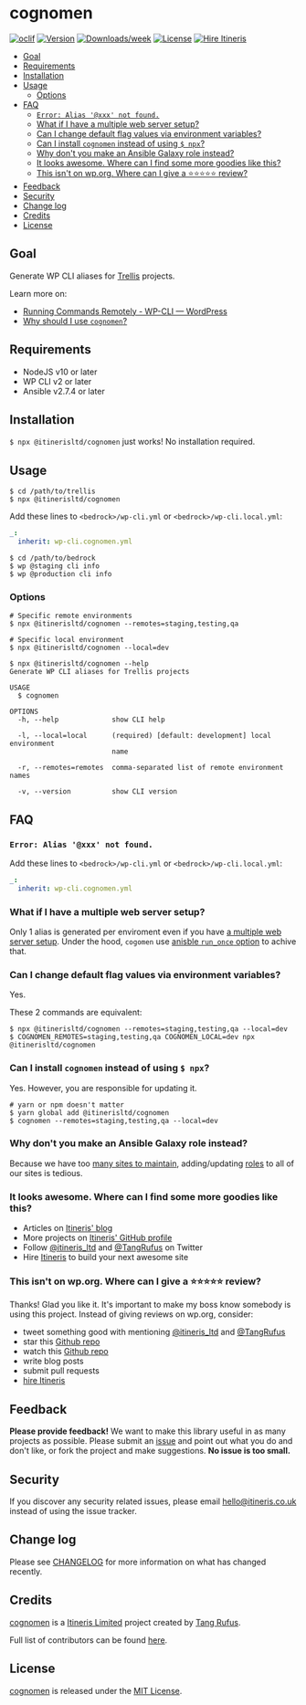 # cognomen

[![oclif](https://img.shields.io/badge/cli-oclif-brightgreen.svg)](https://oclif.io)
[![Version](https://img.shields.io/npm/v/@itinerisltd/cognomen.svg)](https://npmjs.org/package/@itinerisltd/cognomen)
[![Downloads/week](https://img.shields.io/npm/dw/@itinerisltd/cognomen.svg)](https://npmjs.org/package/@itinerisltd/cognomen)
[![License](https://img.shields.io/npm/l/@itinerisltd/cognomen.svg)](https://github.com/ItinerisLtd/cognomen/blob/master/package.json)
[![Hire Itineris](https://img.shields.io/badge/Hire-Itineris-ff69b4.svg)](https://www.itineris.co.uk/contact/)

<!-- START doctoc generated TOC please keep comment here to allow auto update -->
<!-- DON'T EDIT THIS SECTION, INSTEAD RE-RUN doctoc TO UPDATE -->


- [Goal](#goal)
- [Requirements](#requirements)
- [Installation](#installation)
- [Usage](#usage)
  - [Options](#options)
- [FAQ](#faq)
  - [`Error: Alias '@xxx' not found.`](#error-alias-xxx-not-found)
  - [What if I have a multiple web server setup?](#what-if-i-have-a-multiple-web-server-setup)
  - [Can I change default flag values via environment variables?](#can-i-change-default-flag-values-via-environment-variables)
  - [Can I install `cognomen` instead of using `$ npx`?](#can-i-install-cognomen-instead-of-using--npx)
  - [Why don't you make an Ansible Galaxy role instead?](#why-dont-you-make-an-ansible-galaxy-role-instead)
  - [It looks awesome. Where can I find some more goodies like this?](#it-looks-awesome-where-can-i-find-some-more-goodies-like-this)
  - [This isn't on wp.org. Where can I give a ⭐️⭐️⭐️⭐️⭐️ review?](#this-isnt-on-wporg-where-can-i-give-a-%EF%B8%8F%EF%B8%8F%EF%B8%8F%EF%B8%8F%EF%B8%8F-review)
- [Feedback](#feedback)
- [Security](#security)
- [Change log](#change-log)
- [Credits](#credits)
- [License](#license)

<!-- END doctoc generated TOC please keep comment here to allow auto update -->

## Goal

Generate WP CLI aliases for [Trellis](https://github.com/roots/trellis/) projects.

Learn more on:
- [Running Commands Remotely - WP-CLI — WordPress](https://make.wordpress.org/cli/handbook/running-commands-remotely/)
- [Why should I use `cognomen`?](https://github.com/ItinerisLtd/cognomen/issues/3#issuecomment-456563138)

## Requirements

- NodeJS v10 or later
- WP CLI v2 or later
- Ansible v2.7.4 or later

## Installation

`$ npx @itinerisltd/cognomen` just works! No installation required.

## Usage

```sh-session
$ cd /path/to/trellis
$ npx @itinerisltd/cognomen
```

Add these lines to `<bedrock>/wp-cli.yml` or `<bedrock>/wp-cli.local.yml`:
```yaml
_:
  inherit: wp-cli.cognomen.yml
```

```sh-session
$ cd /path/to/bedrock
$ wp @staging cli info
$ wp @production cli info
```

### Options

```sh-session
# Specific remote environments
$ npx @itinerisltd/cognomen --remotes=staging,testing,qa

# Specific local environment
$ npx @itinerisltd/cognomen --local=dev

$ npx @itinerisltd/cognomen --help
Generate WP CLI aliases for Trellis projects

USAGE
  $ cognomen

OPTIONS
  -h, --help             show CLI help

  -l, --local=local      (required) [default: development] local environment
                         name

  -r, --remotes=remotes  comma-separated list of remote environment names

  -v, --version          show CLI version
```

## FAQ

### `Error: Alias '@xxx' not found.`

Add these lines to `<bedrock>/wp-cli.yml` or `<bedrock>/wp-cli.local.yml`:
```yaml
_:
  inherit: wp-cli.cognomen.yml
```

### What if I have a multiple web server setup?

Only 1 alias is generated per enviroment even if you have [a multiple web server setup](https://discourse.roots.io/t/best-practice-for-multiple-sites-on-multiple-servers/5385). Under the hood, `cogomen` use [anisble `run_once` option](https://docs.ansible.com/ansible/latest/user_guide/playbooks_delegation.html#run-once) to achive that.

### Can I change default flag values via environment variables?

Yes.

These 2 commands are equivalent:
```sh-session
$ npx @itinerisltd/cognomen --remotes=staging,testing,qa --local=dev
$ COGNOMEN_REMOTES=staging,testing,qa COGNOMEN_LOCAL=dev npx @itinerisltd/cognomen
```

### Can I install `cognomen` instead of using `$ npx`?

Yes. However, you are responsible for updating it.

```sh-session
# yarn or npm doesn't matter
$ yarn global add @itinerisltd/cognomen
$ cognomen --remotes=staging,testing,qa --local=dev
```

### Why don't you make an Ansible Galaxy role instead?

Because we have too [many sites to maintain](https://www.itineris.co.uk/work/), adding/updating [roles](https://github.com/search?q=topic%3Aansible-galaxy+org%3AItinerisLtd+fork%3Atrue) to all of our sites is tedious.

### It looks awesome. Where can I find some more goodies like this?

- Articles on [Itineris' blog](https://www.itineris.co.uk/blog/)
- More projects on [Itineris' GitHub profile](https://github.com/itinerisltd)
- Follow [@itineris_ltd](https://twitter.com/itineris_ltd) and [@TangRufus](https://twitter.com/tangrufus) on Twitter
- Hire [Itineris](https://www.itineris.co.uk/services/) to build your next awesome site

### This isn't on wp.org. Where can I give a ⭐️⭐️⭐️⭐️⭐️ review?

Thanks! Glad you like it. It's important to make my boss know somebody is using this project. Instead of giving reviews on wp.org, consider:

- tweet something good with mentioning [@itineris_ltd](https://twitter.com/itineris_ltd) and [@TangRufus](https://twitter.com/tangrufus)
- star this [Github repo](https://github.com/ItinerisLtd/cognomen)
- watch this [Github repo](https://github.com/ItinerisLtd/cognomen)
- write blog posts
- submit pull requests
- [hire Itineris](https://www.itineris.co.uk/services/)

## Feedback

**Please provide feedback!** We want to make this library useful in as many projects as possible.
Please submit an [issue](https://github.com/ItinerisLtd/cognomen/issues/new) and point out what you do and don't like, or fork the project and make suggestions.
**No issue is too small.**

## Security

If you discover any security related issues, please email [hello@itineris.co.uk](mailto:hello@itineris.co.uk) instead of using the issue tracker.

## Change log

Please see [CHANGELOG](./CHANGELOG.md) for more information on what has changed recently.

## Credits

[cognomen](https://github.com/ItinerisLtd/cognomen) is a [Itineris Limited](https://www.itineris.co.uk/) project created by [Tang Rufus](https://typist.tech).

Full list of contributors can be found [here](https://github.com/ItinerisLtd/cognomen/graphs/contributors).

## License

[cognomen](https://github.com/ItinerisLtd/cognomen) is released under the [MIT License](https://opensource.org/licenses/MIT).
